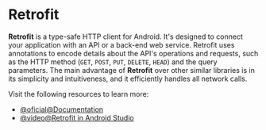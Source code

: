 # Retrofit

**Retrofit** is a type-safe HTTP client for Android. It's designed to connect your application with an API or a back-end web service. Retrofit uses annotations to encode details about the API's operations and requests, such as the HTTP method (`GET`, `POST`, `PUT`, `DELETE`, `HEAD`) and the query parameters. The main advantage of **Retrofit** over other similar libraries is in its simplicity and intuitiveness, and it efficiently handles all network calls.

Visit the following resources to learn more:

- [@oficial@Documentation](https://square.github.io/retrofit/)
- [@video@Retrofit in Android Studio](https://www.youtube.com/watch?v=KJSBsRKqNwU)
